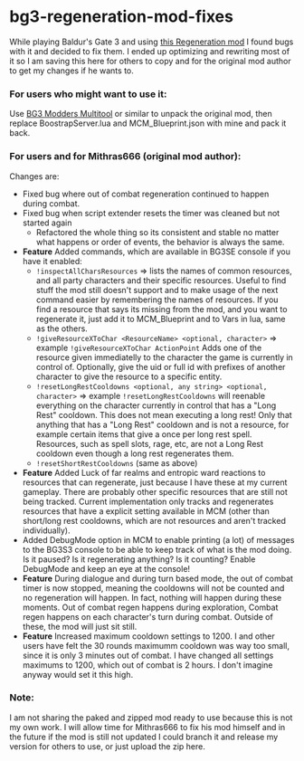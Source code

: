# bg3-regeneration-mod-fixes

While playing Baldur's Gate 3 and using [this Regeneration mod](https://www.nexusmods.com/baldursgate3/mods/11184/?tab=description&BH=0) I found bugs with it and decided to fix them. I ended up optimizing and rewriting most of it so I am saving this here for others to copy and for the original mod author to get my changes if he wants to.

### For users who might want to use it:

Use [BG3 Modders Multitool](https://github.com/ShinyHobo/BG3-Modders-Multitool) or similar to unpack the original mod, then replace BoostrapServer.lua and MCM_Blueprint.json with mine and pack it back.

### For users and for Mithras666 (original mod author):

Changes are:

- Fixed bug where out of combat regeneration continued to happen during combat.
- Fixed bug when script extender resets the timer was cleaned but not started again
    - Refactored the whole thing so its consistent and stable no matter what happens or order of events, the behavior is always the same.
- **Feature** Added commands, which are available in BG3SE console if you have it enabled:
    - `!inspectAllCharsResources` => lists the names of common resources, and all party characters and their specific resources. Useful to find stuff the mod still doesn't support and to make usage of the next command easier by remembering the names of resources. If you find a resource that says its missing from the mod, and you want to regenerate it, just add it to MCM_Blueprint and to Vars in lua, same as the others.
    - `!giveResourceXToChar <ResourceName> <optional, character>` => example `!giveResourceXToChar ActionPoint` Adds one of the resource given immediatelly to the character the game is currently in control of. Optionally, give the uid or full id with prefixes of another character to give the resource to a specific entity.
    - `!resetLongRestCooldowns <optional, any string> <optional, character>` => example `!resetLongRestCooldowns` will reenable everything on the character currently in control that has a "Long Rest" cooldown. This does not mean executing a long rest! Only that anything that has a "Long Rest" cooldown and is not a resource, for example certain items that give a once per long rest spell. Resources, such as spell slots, rage, etc, are not a Long Rest cooldown even though a long rest regenerates them.
    - `!resetShortRestCooldowns` (same as above)
- **Feature** Added Luck of far realms and entropic ward reactions to resources that can regenerate, just because I have these at my current gameplay. There are probably other specific resources that are still not being tracked. Current implementation only tracks and regenerates resources that have a explicit setting available in MCM (other than short/long rest cooldowns, which are not resources and aren't tracked individually).
- Added DebugMode option in MCM to enable printing (a lot) of messages to the BG3S3 console to be able to keep track of what is the mod doing. Is it paused? Is it regenerating anything? Is it counting? Enable DebugMode and keep an eye at the console!
- **Feature** During dialogue and during turn based mode, the out of combat timer is now stopped, meaning the cooldowns will not be counted and no regeneration will happen. In fact, nothing will happen during these moments. Out of combat regen happens during exploration, Combat regen happens on each character's turn during combat. Outside of these, the mod will just sit still.
- **Feature** Increased maximum cooldown settings to 1200. I and other users have felt the 30 rounds maximumm cooldown was way too small, since it is only 3 minutes out of combat. I have changed all settings maximums to 1200, which out of combat is 2 hours. I don't imagine anyway would set it this high.

### Note:

I am not sharing the paked and zipped mod ready to use because this is not my own work. I will allow time for Mithras666 to fix his mod himself and in the future if the mod is still not updated I could branch it and release my version for others to use, or just upload the zip here.

